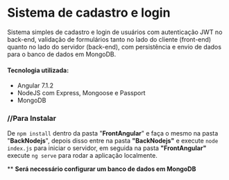 # Sistema de cadastro e login 

Sistema simples de cadastro e login de usuários com autenticação JWT no back-end,
validação de formulários tanto no lado do cliente (front-end) quanto no lado do servidor (back-end),
com persistência e envio de dados para o banco de dados em MongoDB.

#### Tecnologia utilizada:
* Angular 7.1.2  
* NodeJS com Express, Mongoose e Passport  
* MongoDB

### //Para Instalar  
De `npm install` dentro da pasta "**FrontAngular**" e faça o mesmo na pasta "**BackNodejs**", depois disso entre na pasta **"BackNodejs"** e execute `node index.js` para iniciar o servidor, em seguida na pasta **"FrontAngular"** execute `ng serve` para rodar a aplicação localmente.
  
** **Será necessário configurar um banco de dados em MongoDB**

